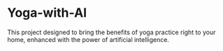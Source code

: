 # Yoga-with-AI

This project designed to bring the benefits of yoga practice right to your home, enhanced with the power of artificial intelligence.

